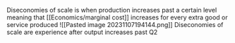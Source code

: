 Diseconomies of scale is when production increases past a certain level meaning that [[Economics/marginal cost]]
increases for every extra good or service produced 
![[Pasted image 20231107194144.png]]
Diseconomies of scale are experience after output increases past Q2